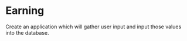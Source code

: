 # Earning
Create an application which will gather user input and input those values into the database.
